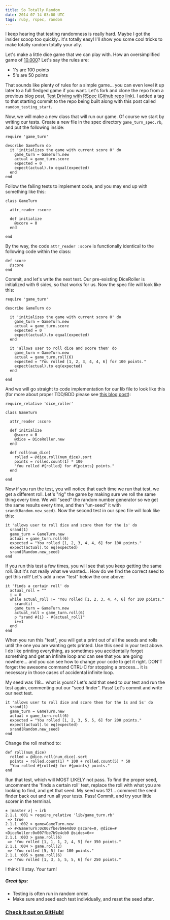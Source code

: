 ```yaml
---
title: So Totally Random
date: 2014-07-14 03:00 UTC
tags: ruby, rspec, random
---
```


I keep hearing that testing randomness is really hard. Maybe I got the insider scoop too quickly.. it's totally easy! I'll show you some cool tricks to make totally random totally your ally.

Let's make a little dice game that we can play with. How an oversimplified game of [10,000](http://en.wikipedia.org/wiki/Dice_10000)? Let's say the rules are:

  * 1's are 100 points
  * 5's are 50 points

That sounds like plenty of rules for a simple game... you can even level it up later to a full fledged game if you want. Let's fork and clone the repo from a previous blog post, [Test Driving with RSpec](http://www.emilyplatzer.io/2014/04/21/basic-ruby-rspec.html) ([Github repo link](https://github.com/craftninja/blog_dice_roller)). I added a tag to that starting commit to the repo being built along with this post called <code>random\_testing\_start</code>.

Now, we will make a new class that will run our game. Of course we start by writing our tests. Create a new file in the spec directory <code>game\_turn\_spec.rb</code>, and put the following inside:

    require 'game_turn'
    
    describe GameTurn do
      it 'initializes the game with current score 0' do
        game_turn = GameTurn.new
        actual = game_turn.score
        expected = 0
        expect(actual).to equal(expected)
      end
    end

Follow the failing tests to implement code, and you may end up with something like this:

    class GameTurn
      
      attr_reader :score
      
      def initialize
        @score = 0
      end
      
    end

By the way, the code <code>attr_reader :score</code> is functionally identical to the following code within the class:

    def score
      @score
    end

Commit, and let's write the next test. Our pre-existing DiceRoller is initialized with 6 sides, so that works for us. Now the spec file will look like this:

    require 'game_turn'
    
    describe GameTurn do
    
      it 'initializes the game with current score 0' do
        game_turn = GameTurn.new
        actual = game_turn.score
        expected = 0
        expect(actual).to equal(expected)
      end
    
      it 'allows user to roll dice and score them' do
        game_turn = GameTurn.new
        actual = game_turn.roll(6)
        expected = "You rolled [1, 2, 3, 4, 4, 6] for 100 points."
        expect(actual).to eq(expected)
      end
    
    end

And we will go straight to code implementation for our lib file to look like this (for more about proper TDD/BDD please see [this blog post](http://www.emilyplatzer.io/2014/04/21/basic-ruby-rspec.html)):

    require_relative 'dice_roller'
    
    class GameTurn
    
      attr_reader :score
    
      def initialize
        @score = 0
        @dice = DiceRoller.new
      end
    
      def roll(num_dice)
        rolled = @dice.roll(num_dice).sort
        points = rolled.count(1) * 100
        "You rolled #{rolled} for #{points} points."
      end
    
    end

Now if you run the test, you will notice that each time we run that test, we get a different roll. Let's "rig" the game by making sure we roll the same thing every time. We will "seed" the random number generator so we get the same results every time, and then "un-seed" it with <code>srand(Random.new_seed)</code>. Now the second test in our spec file will look like this:

    it 'allows user to roll dice and score them for the 1s' do
      srand(1)
      game_turn = GameTurn.new
      actual = game_turn.roll(6)
      expected = "You rolled [1, 2, 3, 4, 4, 6] for 100 points."
      expect(actual).to eq(expected)
      srand(Random.new_seed)
    end

If you run this test a few times, you will see that you keep getting the same roll. But it's not really what we wanted... How do we find the correct seed to get this roll? Let's add a new "test" below the one above:

    it 'finds a certain roll' do
      actual_roll = ""
      i = 0
      while actual_roll != "You rolled [1, 2, 3, 4, 4, 6] for 100 points."
        srand(i)
        game_turn = GameTurn.new
        actual_roll = game_turn.roll(6)
        p "srand #{i} - #{actual_roll}"
        i+=1
      end
    end

When you run this "test", you will get a print out of all the seeds and rolls until the one you are wanting gets printed. Use this seed in your test above. I do like printing everything, as sometimes you accidentally forget something and get an infinite loop and can see that you are going nowhere... and you can see how to change your code to get it right. DON'T forget the awesome command CTRL-C for stopping a process... it is necessary in those cases of accidental infinite loop. 

My seed was 118... what is yours? Let's add that seed to our test and run the test again, commenting out our "seed finder". Pass! Let's commit and write our next test.

    it 'allows user to roll dice and score them for the 1s and 5s' do
      srand(1)
      game_turn = GameTurn.new
      actual = game_turn.roll(6)
      expected = "You rolled [1, 2, 3, 5, 5, 6] for 200 points."
      expect(actual).to eq(expected)
      srand(Random.new_seed)
    end

Change the roll method to:

    def roll(num_dice)
      rolled = @dice.roll(num_dice).sort
      points = rolled.count(1) * 100 + rolled.count(5) * 50
      "You rolled #{rolled} for #{points} points."
    end

Run that test, which will MOST LIKELY not pass. To find the proper seed, uncomment the 'finds a certain roll' test, replace the roll with what you are looking to find, and get that seed. My seed was 121... comment the seed finder back out and run all your tests. Pass! Commit, and try your little scorer in the terminal.

    ± |master ✗| → irb
    2.1.1 :001 > require_relative 'lib/game_turn.rb'
     => true 
    2.1.1 :002 > game=GameTurn.new
     => #<GameTurn:0x007fbe7b9e4d00 @score=0, @dice=#<DiceRoller:0x007fbe7b9e4cb0 @sides=6>> 
    2.1.1 :003 > game.roll(6)
     => "You rolled [1, 1, 1, 2, 4, 5] for 350 points." 
    2.1.1 :004 > game.roll(2)
     => "You rolled [5, 5] for 100 points." 
    2.1.1 :005 > game.roll(6)
     => "You rolled [1, 3, 5, 5, 5, 6] for 250 points."

I think I'll stay. Your turn!

##### Great tips:
* Testing is often run in random order. 
* Make sure and seed each test individually, and reset the seed after.

### [Check it out on GitHub!](https://github.com/craftninja/blog_dice_random_testing)
